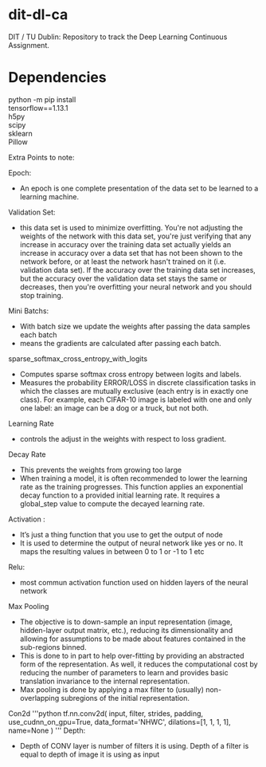 # dit-dl-ca
DIT / TU Dublin: Repository to track the Deep Learning Continuous Assignment.

# Dependencies

python -m pip install \
  tensorflow==1.13.1 \
  h5py \
  scipy \
  sklearn \
  Pillow

Extra Points to note:

Epoch: 

* An epoch is one complete presentation of the data set to be learned to a learning machine.

Validation Set: 
* this data set is used to minimize overfitting. You're not adjusting the weights of the network with this data set, you're just verifying that any increase in accuracy over the training data set actually yields an increase in accuracy over a data set that has not been shown to the network before, or at least the network hasn't trained on it (i.e. validation data set). If the accuracy over the training data set increases, but the accuracy over the validation data set stays the same or decreases, then you're overfitting your neural network and you should stop training.

Mini Batchs:
* With batch size we update the weights after passing the data samples each batch
* means the gradients are calculated after passing each batch. 

sparse_softmax_cross_entropy_with_logits
* Computes sparse softmax cross entropy between logits and labels.
* Measures the probability ERROR/LOSS in discrete classification tasks in which the classes are mutually exclusive (each entry is in exactly one class). For example, each CIFAR-10 image is labeled with one and only one label: an image can be a dog or a truck, but not both.

Learning Rate

* controls the adjust in the weights with respect to loss gradient. 

Decay Rate

* This prevents the weights from growing too large  
* When training a model, it is often recommended to lower the learning rate as the training progresses. This function applies an exponential decay function to a provided initial learning rate. It requires a global_step value to compute the decayed learning rate.

Activation :

* It’s just a thing function that you use to get the output of node
* It is used to determine the output of neural network like yes or no. It maps the resulting values in between 0 to 1 or -1 to 1 etc

Relu:

* most commun activation function used on hidden layers of the neural network

Max Pooling

* The objective is to down-sample an input representation (image, hidden-layer output matrix, etc.), reducing its dimensionality and allowing for assumptions to be made about features contained in the sub-regions binned. 
* This is done to in part to help over-fitting by providing an abstracted form of the representation. As well, it reduces the computational cost by reducing the number of parameters to learn and provides basic translation invariance to the internal representation.
* Max pooling is done by applying a max filter to (usually) non-overlapping subregions of the initial representation.

Con2d
'''python
tf.nn.conv2d(
    input,
    filter,
    strides,
    padding,
    use_cudnn_on_gpu=True,
    data_format='NHWC',
    dilations=[1, 1, 1, 1],
    name=None
)
'''
Depth:
* Depth of CONV layer is number of filters it is using. Depth of a filter is equal to depth of image it is using as input

